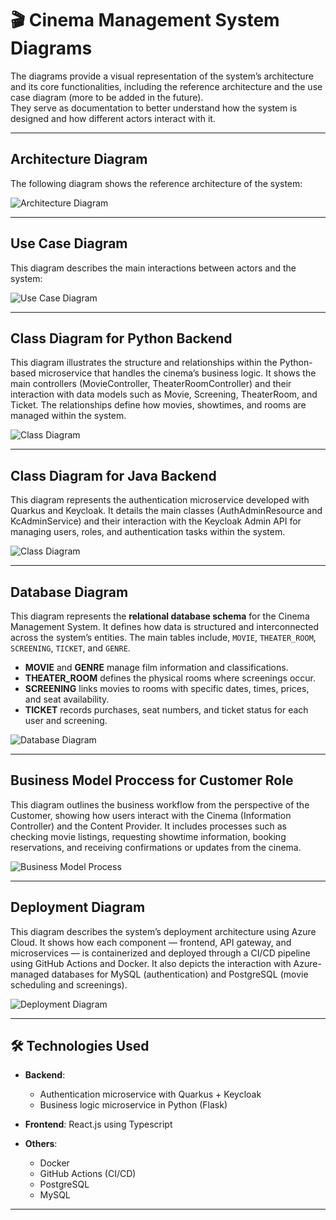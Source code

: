 # 🎬 Cinema Management System Diagrams
The diagrams provide a visual representation of the system’s architecture and its core functionalities, including the reference architecture and the use case diagram (more to be added in the future).  
They serve as documentation to better understand how the system is designed and how different actors interact with it.

---

## Architecture Diagram
The following diagram shows the reference architecture of the system:

![Architecture Diagram](Arquitecture%20Diagram.png)

---

## Use Case Diagram
This diagram describes the main interactions between actors and the system:

![Use Case Diagram](Use%20Case%20Diagram.png)

---

## Class Diagram for Python Backend
This diagram illustrates the structure and relationships within the Python-based microservice that handles the cinema’s business logic. It shows the main controllers (MovieController, TheaterRoomController) and their interaction with data models such as Movie, Screening, TheaterRoom, and Ticket. The relationships define how movies, showtimes, and rooms are managed within the system.

![Class Diagram](Python%20Class%20Diagram.jpeg)

---

## Class Diagram for Java Backend
This diagram represents the authentication microservice developed with Quarkus and Keycloak. It details the main classes (AuthAdminResource and KcAdminService) and their interaction with the Keycloak Admin API for managing users, roles, and authentication tasks within the system.

![Class Diagram](Java%20Class%20Diagram.jpeg)

---

## Database Diagram
This diagram represents the **relational database schema** for the Cinema Management System. It defines how data is structured and interconnected across the system’s entities. The main tables include, `MOVIE`, `THEATER_ROOM`, `SCREENING`, `TICKET`, and `GENRE`.   
- **MOVIE** and **GENRE** manage film information and classifications.  
- **THEATER_ROOM** defines the physical rooms where screenings occur.  
- **SCREENING** links movies to rooms with specific dates, times, prices, and seat availability.  
- **TICKET** records purchases, seat numbers, and ticket status for each user and screening.

![Database Diagram](Database%20Diagram.jpg)

---

## Business Model Proccess for Customer Role
This diagram outlines the business workflow from the perspective of the Customer, showing how users interact with the Cinema (Information Controller) and the Content Provider. It includes processes such as checking movie listings, requesting showtime information, booking reservations, and receiving confirmations or updates from the cinema.

![Business Model Process](BusinessModelProcessCustomer.jpeg)

---

## Deployment Diagram
This diagram describes the system’s deployment architecture using Azure Cloud. It shows how each component — frontend, API gateway, and microservices — is containerized and deployed through a CI/CD pipeline using GitHub Actions and Docker. It also depicts the interaction with Azure-managed databases for MySQL (authentication) and PostgreSQL (movie scheduling and screenings).

![Deployment Diagram](Deployment%20Diagram.jpeg)

---

## 🛠️ Technologies Used
- **Backend**:  
  - Authentication microservice with Quarkus + Keycloak  
  - Business logic microservice in Python (Flask)

- **Frontend**: React.js using Typescript

- **Others**:  
  - Docker  
  - GitHub Actions (CI/CD)  
  - PostgreSQL
  - MySQL

---


